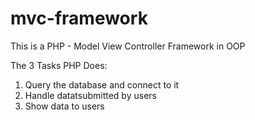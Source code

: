 # mvc-framework
This is a PHP - Model View Controller Framework in OOP

The 3 Tasks PHP Does:
1. Query the database and connect to it
2. Handle datatsubmitted by users
3. Show data to users


